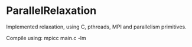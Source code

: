 # ParallelRelaxation
Implemented relaxation, using C, pthreads, MPI and parallelism primitives.

Compile using: mpicc main.c -lm
